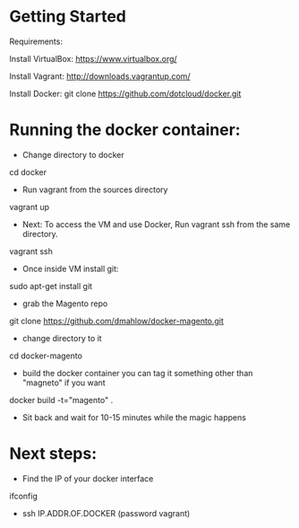 Getting Started
========================

Requirements:

Install VirtualBox:
https://www.virtualbox.org/

Install Vagrant:
http://downloads.vagrantup.com/

Install Docker:
git clone https://github.com/dotcloud/docker.git


Running the docker container:
========================

* Change directory to docker

cd docker

* Run vagrant from the sources directory

vagrant up

* Next: To access the VM and use Docker, Run vagrant ssh from the same directory.

vagrant ssh

* Once inside VM install git: 

sudo apt-get install git

* grab the Magento repo

git clone https://github.com/dmahlow/docker-magento.git

* change directory to it

cd docker-magento

* build the docker container you can tag it something other than "magneto" if you want

docker build -t="magento" .

* Sit back and wait for 10-15 minutes while the magic happens

Next steps:
========================

* Find the IP of your docker interface

ifconfig

* ssh IP.ADDR.OF.DOCKER (password vagrant)

